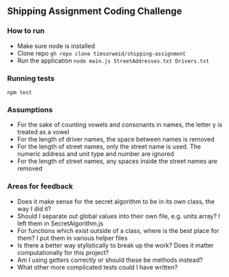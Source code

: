 ## Shipping Assignment Coding Challenge

### How to run

-    Make sure node is installed
-    Clone repo `gh repo clone timsorweid/shipping-assignment`
-    Run the application `node main.js StreetAddresses.txt Drivers.txt`

### Running tests

`npm test`

### Assumptions

-    For the sake of counting vowels and consonants in names, the letter y is treated as a vowel
-    For the length of driver names, the space between names is removed
-    For the length of street names, only the street name is used. The numeric address and unit type and number are ignored
-    For the length of street names, any spaces inside the street names are removed

### Areas for feedback

-    Does it make sense for the secret algorithm to be in its own class, the way I did it?
-    Should I separate out global values into their own file, e.g. units array? I left them in SecretAlgorithm.js
-    For functions which exist outside of a class, where is the best place for them? I put them in various helper files
-    Is there a better way stylistically to break up the work? Does it matter computationally for this project?
-    Am I using getters correctly or should these be methods instead?
-    What other more complicated tests could I have written?
